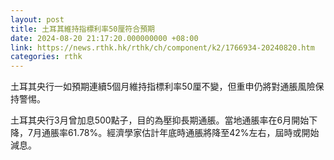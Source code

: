 ```yaml
---
layout: post
title: 土耳其維持指標利率50厘符合預期
date: 2024-08-20 21:17:20.000000000 +08:00
link: https://news.rthk.hk/rthk/ch/component/k2/1766934-20240820.htm
categories: rthk
---
```


土耳其央行一如預期連續5個月維持指標利率50厘不變，但重申仍將對通脹風險保持警惕。

土耳其央行3月曾加息500點子，目的為壓抑長期通脹。當地通脹率在6月開始下降，7月通脹率61.78%。經濟學家估計年底時通脹將降至42%左右，屆時或開始減息。
